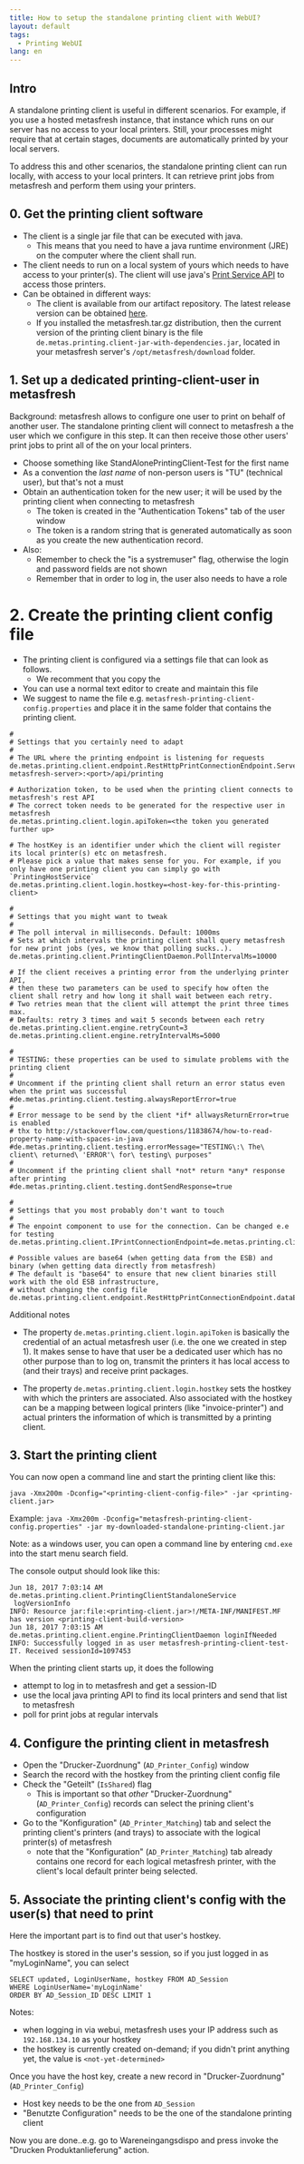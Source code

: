 ```yaml
---
title: How to setup the standalone printing client with WebUI?
layout: default
tags:
  - Printing WebUI
lang: en
---
```


## Intro
A standalone printing client is useful in different scenarios.
For example, if you use a hosted metasfresh instance, that instance which runs on our server has no access to your local printers.
Still, your processes might require that at certain stages, documents are automatically printed by your local servers.

To address this and other scenarios, the standalone printing client can run locally, with access to your local printers.
It can retrieve print jobs from metasfresh and perform them using your printers.

## 0. Get the printing client software

* The client is a single jar file that can be executed with java.
  * This means that you need to have a java runtime environment (JRE) on the computer where the client shall run.
* The client needs to run on a local system of yours which needs to have access to your printer(s). The client will use java's <a href="https://docs.oracle.com/javase/8/docs/technotes/guides/jps/spec/jpsOverview.fm4.html" title="Print Service API" target="_blank">Print Service API</a> to access those printers.
* Can be obtained in different ways:
  * The client is available from our artifact repository. The latest release version can be obtained [here](https://repo.metasfresh.com/service/local/artifact/maven/redirect?g=de.metas.printing&a=de.metas.printing.client&v=LATEST&r=mvn-release&p=jar&c=jar-with-dependencies).
  * If you installed the metasfresh.tar.gz distribution, then the current version of the printing client binary is the file `de.metas.printing.client-jar-with-dependencies.jar`, located in your metasfresh server's `/opt/metasfresh/download` folder.

## 1. Set up a dedicated printing-client-user in metasfresh

Background: metasfresh allows to configure one user to print on behalf of another user.
The standalone printing client will connect to metasfresh a the user which we configure in this step.
It can then receive those other users' print jobs to print all of the on your local printers.

* Choose something like StandAlonePrintingClient-Test for the first name
* As a convention the *last name* of non-person users is "TU" (technical user), but that's not a must
* Obtain an authentication token for the new user; it will be used by the printing client when connecting to metasfresh
  * The token is created in the "Authentication Tokens" tab of the user window
  * The token is a random string that is generated automatically as soon as you create the new authentication record.
* Also:
  * Remember to check the "is a systremuser" flag, otherwise the login and password fields are not shown
  * Remember that in order to log in, the user also needs to have a role

# 2. Create the printing client config file

* The printing client is configured via a settings file that can look as follows.
  * We recomment that you copy the
* You can use a normal text editor to create and maintain this file
* We suggest to name the file e.g. `metasfresh-printing-client-config.properties` and place it in the same folder that contains the printing client.

```
#
# Settings that you certainly need to adapt
#
# The URL where the printing endpoint is listening for requests
de.metas.printing.client.endpoint.RestHttpPrintConnectionEndpoint.ServerUrl=http://<your-metasfresh-server>:<port>/api/printing

# Authorization token, to be used when the printing client connects to metasfresh's rest API
# The correct token needs to be generated for the respective user in metasfresh
de.metas.printing.client.login.apiToken=<the token you generated further up>

# The hostKey is an identifier under which the client will register its local printer(s) etc on metasfresh.
# Please pick a value that makes sense for you. For example, if you only have one printing client you can simply go with `PrintingHostService`
de.metas.printing.client.login.hostkey=<host-key-for-this-printing-client>

#
# Settings that you might want to tweak
#
# The poll interval in milliseconds. Default: 1000ms
# Sets at which intervals the printing client shall query metasfresh for new print jobs (yes, we know that polling sucks..).
de.metas.printing.client.PrintingClientDaemon.PollIntervalMs=10000

# If the client receives a printing error from the underlying printer API,
# then these two parameters can be used to specify how often the client shall retry and how long it shall wait between each retry.
# Two retries mean that the client will attempt the print three times max.
# Defaults: retry 3 times and wait 5 seconds between each retry
de.metas.printing.client.engine.retryCount=3
de.metas.printing.client.engine.retryIntervalMs=5000

#
# TESTING: these properties can be used to simulate problems with the printing client
#
# Uncomment if the printing client shall return an error status even when the print was successful
#de.metas.printing.client.testing.alwaysReportError=true
#
# Error message to be send by the client *if* allwaysReturnError=true is enabled
# thx to http://stackoverflow.com/questions/11838674/how-to-read-property-name-with-spaces-in-java
#de.metas.printing.client.testing.errorMessage="TESTING\:\ The\ client\ returned\ 'ERROR'\ for\ testing\ purposes"
#
# Uncomment if the printing client shall *not* return *any* response after printing
#de.metas.printing.client.testing.dontSendResponse=true

#
# Settings that you most probably don't want to touch
#
# The enpoint component to use for the connection. Can be changed e.e for testing
de.metas.printing.client.IPrintConnectionEndpoint=de.metas.printing.client.endpoint.RestHttpPrintConnectionEndpoint

# Possible values are base64 (when getting data from the ESB) and binary (when getting data directly from metasfresh)
# The default is "base64" to ensure that new client binaries still work with the old ESB infrastructure,
# without changing the config file
de.metas.printing.client.endpoint.RestHttpPrintConnectionEndpoint.dataEncoding=binary
```

Additional notes

* The property `de.metas.printing.client.login.apiToken` is basically the credential of an actual metasfresh user (i.e. the one we created in step 1).
It makes sense to have that user be a dedicated user
which has no other purpose than to log on, transmit the printers it has local access to (and their trays) and receive print packages.

* The property `de.metas.printing.client.login.hostkey` sets the hostkey with which the printers are associated.
Also associated with the hostkey can be a mapping between logical printers (like "invoice-printer")
and actual printers the information of which is transmitted by a printing client.

## 3. Start the printing client

You can now open a command line and start the printing client like this:

```
java -Xmx200m -Dconfig="<printing-client-config-file>" -jar <printing-client.jar>
```

Example: `java -Xmx200m -Dconfig="metasfresh-printing-client-config.properties" -jar my-downloaded-standalone-printing-client.jar`

Note: as a windows user, you can open a command line by entering `cmd.exe` into the start menu search field.

The console output should look like this:
```
Jun 18, 2017 7:03:14 AM de.metas.printing.client.PrintingClientStandaloneService
 logVersionInfo
INFO: Resource jar:file:<printing-client.jar>!/META-INF/MANIFEST.MF has version <printing-client-build-version>
Jun 18, 2017 7:03:15 AM de.metas.printing.client.engine.PrintingClientDaemon loginIfNeeded
INFO: Successfully logged in as user metasfresh-printing-client-test-IT. Received sessionId=1097453
```

When the printing client starts up, it does the following
* attempt to log in to metasfresh and get a session-ID
* use the local java printing API to find its local printers and send that list to metasfresh
* poll for print jobs at regular intervals

## 4. Configure the printing client in metasfresh

* Open the "Drucker-Zuordnung" (`AD_Printer_Config`) window
* Search the record with the hostkey from the printing client config file
* Check the "Geteilt" (`IsShared`) flag
  * This is important so that *other* "Drucker-Zuordnung" (`AD_Printer_Config`) records can select the prining client's configuration
* Go to the "Konfiguration" (`AD_Printer_Matching`) tab and select the printing client's printers (and trays) to associate with the logical printer(s) of metasfresh
  * note that the "Konfiguration" (`AD_Printer_Matching`) tab already contains one record for each logical metasfresh printer, with the client's local default printer being selected.

## 5. Associate the  printing client's config with the user(s) that need to print

Here the important part is to find out that user's hostkey.

The hostkey is stored in the user's session, so if you just logged in as "myLoginName", you can select

```
SELECT updated, LoginUserName, hostkey FROM AD_Session
WHERE LoginUserName='myLoginName'
ORDER BY AD_Session_ID DESC LIMIT 1
```

Notes:
* when logging in via webui, metasfresh uses your IP address such as `192.168.134.10` as your hostkey
* the hostkey is currently created on-demand; if you didn't print anything yet, the value is `<not-yet-determined>`

Once you have the host key, create a new record in "Drucker-Zuordnung" (`AD_Printer_Config`)
* Host key needs to be the one from `AD_Session`
* "Benutzte Configuration" needs to be the one of the standalone printing client

Now you are done..e.g. go to Wareneingangsdispo and press invoke the "Drucken Produktanlieferung" action.
